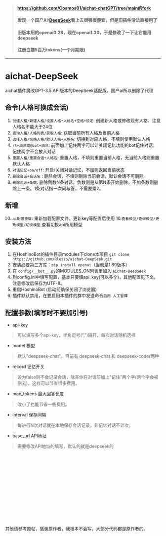 > #### https://github.com/Cosmos01/aichat-chatGPT/tree/main的fork
> #### 发现一个国产AI:[DeepSeek](https://www.deepseek.com/)看上去很强很便宜，但是旧插件没法直接用了
> #### 旧版本用的openai0.28，现在openai1.30，于是修改了一下让它能用deepseek
> #### 注册白嫖5百万tokens(一个月期限)
------
  
# aichat-DeepSeek
  
aichat插件魔改GPT-3.5 API版本的DeepSeek适配版，国产ai所以删除了代理
  
## 命令(人格可换成会话)
1. `创建人格/新建人格/设置人格+人格名+空格+设定`: 创建新人格或修改现有人格，注意人格名不能大于24位
2. `查询人格/人格列表/获取人格`: 获取当前所有人格及当前人格
3. `选择人格/切换人格/默认人格+人格名`: 切换到对应人格，不填则使用默认人格
4. `/t+消息或@bot+消息`: 前面加上记住两字可以让关闭记忆功能的bot记住对话，记住两字不会放入对话
5. `重置人格/重置会话+人格名`: 重置人格，不填则重置当前人格，无当前人格则重置默认人格
6. `对话记忆+on/off`: 开启/关闭对话记忆，不加则返回当前状态
7. `删除会话+会话名` : 删除会话，不填则删除当前会话，默认会话不可删除
8. `删除对话+条数`: 删除倒数N条对话，负数则是从第N条开始删除，不加条数则删除上一条。1条对话指一次问与答，不需要乘2。
## 新增
10. `ai配置重载`: 重新加载配置文件，更新key等配置后使用
10.`查看模型/查询模型/更改模型/切换模型` 查看切换api所用模型
  
  
## 安装方法
1. 在HoshinoBot的插件目录modules下clone本项目 `git clone https://github.com/Rlezzo/aichat-DeepSeek.git`
2. 安装必要第三方库：`pip install openai`（当前是1.30版本）
3. 在 `config/__bot__.py`的MODULES_ON列表里加入 `aichat-DeepSeek`
4. 到config.ini中填写配置，基本只要填api_key(可以多个)，其他配置见下文。注意修改后保存为UTF-8。
5. 重启HoshinoBot (启动前确保关闭了浏览器)
6. 插件默认禁用，在要启用本插件的群中发送命令`启用 人工智障`
  

## 配置参数(填写时不要加引号)
- api-key
> 可以填写多个api-key，半角逗号(",")隔开，每次对话随机选择
- model 模型
> 默认"deepseek-chat"，目前有 deepseek-chat 和 deepseek-coder两种
- record 记忆开关
> 设为false则不会记录会话，除非你在对话前加上"记住"两个字(两个字会被删去)，这样可以节省很多费用。
- max_tokens 最大回答长度
> 改小了也能节省一些费用。
- interval 保存间隔
> 每进行N次对话就在本地保存会话记录，非记忆对话不计次。
- base_url API地址
> 需要修改API地址的填写，默认的就是deepseek的


<br><br><br><br><br><br><br><br>
------  
其他请参考原帖，感谢原作者，我根本不会写，大部分代码都是原作者的。

